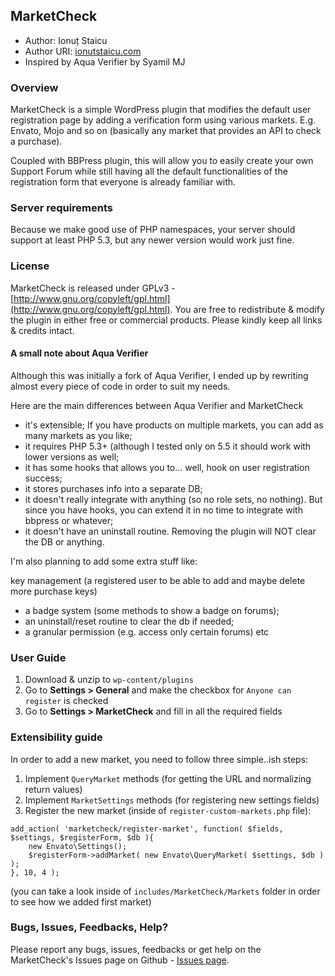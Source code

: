 ## MarketCheck
* Author:		Ionuț Staicu
* Author URI:	[ionutstaicu.com](http://ionutstaicu.com)
* Inspired by Aqua Verifier by Syamil MJ

### Overview

MarketCheck is a simple WordPress plugin that modifies the default user registration page by adding a verification form using various markets. E.g. Envato, Mojo and so on (basically any market that provides an API to check a purchase).

Coupled with BBPress plugin, this will allow you to easily create your own Support Forum while still having all the default functionalities of the registration form that everyone is already familiar with.

### Server requirements
Because we make good use of PHP namespaces, your server should support at least PHP 5.3, but any newer version would work just fine.

### License

MarketCheck is released under GPLv3 - [http://www.gnu.org/copyleft/gpl.html](http://www.gnu.org/copyleft/gpl.html). You are free to redistribute & modify the plugin in either free or commercial products. Please kindly keep all links & credits intact.

#### A small note about Aqua Verifier
Although this was initially a fork of Aqua Verifier, I ended up by rewriting almost every piece of code in order to suit my needs.

Here are the main differences between Aqua Verifier and MarketCheck

- it's extensible; If you have products on multiple markets, you can add as many markets as you like;
- it requires PHP 5.3+ (although I tested only on 5.5 it should work with lower versions as well;
- it has some hooks that allows you to... well, hook on user registration success;
- it stores purchases info into a separate DB;
- it doesn't really integrate with anything (so no role sets, no nothing). But since you have hooks, you can extend it in no time to integrate with bbpress or whatever;
- it doesn't have an uninstall routine. Removing the plugin will NOT clear the DB or anything.

I'm also planning to add some extra stuff like:

key management (a registered user to be able to add and maybe delete more purchase keys)

- a badge system (some methods to show a badge on forums);
- an uninstall/reset routine to clear the db if needed;
- a granular permission (e.g. access only certain forums) etc

### User Guide

1. Download & unzip to `wp-content/plugins`
2. Go to **Settings > General** and make the checkbox for `Anyone can register` is checked
3. Go to **Settings > MarketCheck** and fill in all the required fields

### Extensibility guide
In order to add a new market, you need to follow three simple..ish steps:

1. Implement `QueryMarket` methods (for getting the URL and normalizing return values)
2. Implement `MarketSettings` methods (for registering new settings fields)
3. Register the new market (inside of `register-custom-markets.php` file):

```
add_action( 'marketcheck/register-market', function( $fields, $settings, $registerForm, $db ){
	new Envato\Settings();
	$registerForm->addMarket( new Envato\QueryMarket( $settings, $db ) );
}, 10, 4 );

```

(you can take a look inside of `includes/MarketCheck/Markets` folder in order to see how we added first market)

### Bugs, Issues, Feedbacks, Help?

Please report any bugs, issues, feedbacks or get help on the MarketCheck's Issues page on Github - [Issues page](https://github.com/iamntz/MarketCheck/issues).